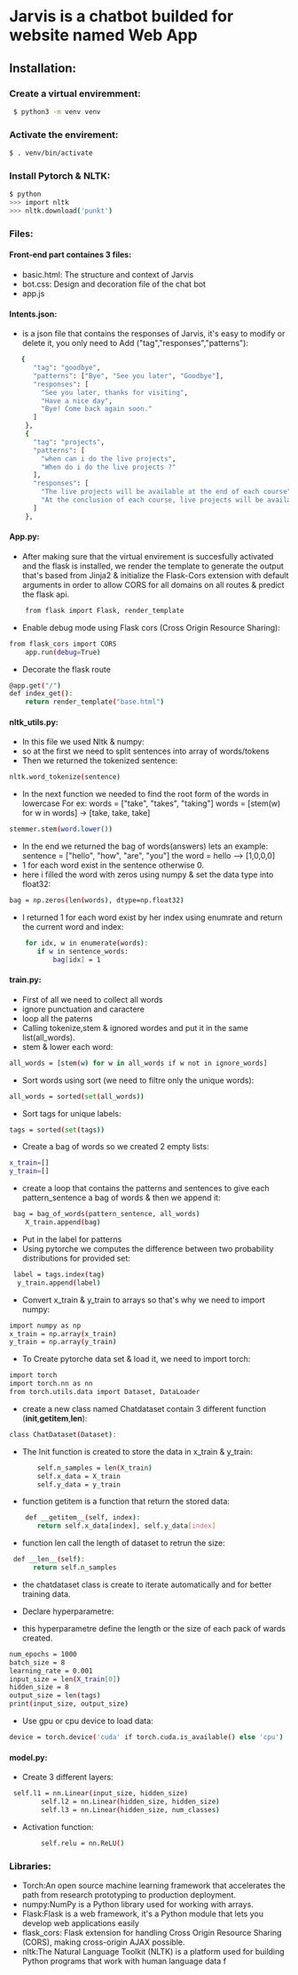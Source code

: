 # Jarvis is a chatbot builded for website named Web App

## Installation:
### Create a virtual enviremment:
````bash
 $ python3 -m venv venv
 ````
 
 ### Activate the envirement:
 ````bash
 $ . venv/bin/activate
````

### Install Pytorch & NLTK:
```bash
$ python
>>> import nltk
>>> nltk.download('punkt')
```
### Files:
#### Front-end part containes 3 files:
* basic.html: The structure and context of Jarvis
* bot.css: Design and decoration file of the chat bot
* app.js



 #### Intents.json:
*  is a json file that contains the responses of Jarvis, it's easy to modify or delete it, you only need to Add ("tag","responses","patterns"):
```bash
   {
      "tag": "goodbye",
      "patterns": ["Bye", "See you later", "Goodbye"],
      "responses": [
        "See you later, thanks for visiting",
        "Have a nice day",
        "Bye! Come back again soon."
      ]
    },
    {
      "tag": "projects",
      "patterns": [
        "when can i do the live projects",
        "When do i do the live projects ?"
      ],
      "responses": [
        "The live projects will be available at the end of each course",
        "At the conclusion of each course, live projects will be available. "
      ]
    },
 ```    
  
  #### App.py:
 * After making sure that the virtual envirement is succesfully 
    activated and the flask is installed, we render the template 
    to generate the output that's based from Jinja2 & initialize the 
    Flask-Cors extension with default arguments in order to allow 
    CORS for all domains on all routes & predict the flask api.
 
```bash
    from flask import Flask, render_template
```
* Enable debug mode using Flask cors (Cross Origin Resource Sharing):
```bash
from flask_cors import CORS
    app.run(debug=True)
```
* Decorate the flask route
```bash
@app.get("/")
def index_get():
    return render_template("base.html")
 ```
 
 #### nltk_utils.py:
 * In this file we used Nltk & numpy:
 * so at the first we need to split sentences into array of words/tokens
 * Then we returned the tokenized sentence:
 ```bash
 nltk.word_tokenize(sentence)
 ```
 * In the next function we needed to find the root form of the words in lowercase For ex:
 words = ["take", "takes", "taking"]
 words = [stem(w) for w in words]
 -> [take, take, take]
 ```bash
 stemmer.stem(word.lower())
 ```
 * In the end we returned the bag of words(answers) lets an example:
 sentence = ["hello", "how", "are", "you"]
 the word = hello
 --> [1,0,0,0]
 * 1 for each word exist in the sentence otherwise 0.
 * here i filled the word with zeros using numpy & set the data type into float32:
 ```bash
 bag = np.zeros(len(words), dtype=np.float32)
 ```
 * I returned 1 for each word exist by her index using enumrate and return the current word and index:
 ```bash
     for idx, w in enumerate(words):
        if w in sentence_words: 
            bag[idx] = 1
 ```
#### train.py:
* First of all we need to collect all words
* ignore punctuation and caractere
* loop all the paterns
* Calling tokenize,stem & ignored wordes and put it in the same list(all_words).
* stem & lower each word:
```bash
all_words = [stem(w) for w in all_words if w not in ignore_words]
```
* Sort words using sort (we need to filtre only the unique words):
```bash
all_words = sorted(set(all_words))
```
* Sort tags for unique labels:
```bash
tags = sorted(set(tags))
```
* Create a bag of words so we created 2 empty lists:
```bash
x_train=[]
y_train=[]
```
* create a loop that contains the patterns and sentences to give each pattern_sentence a bag of words
& then we append it:
```bash
 bag = bag_of_words(pattern_sentence, all_words)
    X_train.append(bag)
  ```
  * Put in the label for patterns
  * Using pytorche we computes the difference between two probability distributions for provided set:
  ```bash
   label = tags.index(tag)
    y_train.append(label)
  ```
  * Convert x_train & y_train to arrays so that's why we need to import numpy:
  ```bash
  import numpy as np
  x_train = np.array(x_train)
  y_train = np.array(y_train)
  ```
  * To Create pytorche data set & load it, we need to import torch:
  ```bash
 import torch
import torch.nn as nn
from torch.utils.data import Dataset, DataLoader
  ```
  * create a new class named Chatdataset contain 3 different function (__init__,__getitem__,__len__):
  ```bash
  class ChatDataset(Dataset):
```
 * The Init function is created to store the data in x_train & y_train:
 ```bash
        self.n_samples = len(X_train)
        self.x_data = X_train
        self.y_data = y_train
 ```
 * function getitem is a function that return the stored data:
 ```bash
     def __getitem__(self, index):
        return self.x_data[index], self.y_data[index]
  ```
  * function len call the length of dataset to retrun the size:
  ```bash 
   def __len__(self):
        return self.n_samples
```
* the chatdataset class is create to iterate automatically and for better training data.

* Declare hyperparametre:
* this hyperparametre define the length or the size of each pack of wards created.
```bash
num_epochs = 1000
batch_size = 8
learning_rate = 0.001
input_size = len(X_train[0])
hidden_size = 8
output_size = len(tags)
print(input_size, output_size)
```
* Use gpu or cpu device to load data:
```bash
device = torch.device('cuda' if torch.cuda.is_available() else 'cpu')
```
#### model.py:
* Create 3 different layers:
```bash
 self.l1 = nn.Linear(input_size, hidden_size) 
        self.l2 = nn.Linear(hidden_size, hidden_size) 
        self.l3 = nn.Linear(hidden_size, num_classes)
````
* Activation function:
```bash
        self.relu = nn.ReLU()
```
### Libraries:
* Torch:An open source machine learning framework that accelerates the path from research prototyping to production deployment.
* numpy:NumPy is a Python library used for working with arrays. 
* Flask:Flask is a web framework, it's a Python module that lets you develop web applications easily
* flask_cors: Flask extension for handling Cross Origin Resource Sharing (CORS), making cross-origin AJAX possible.
* nltk:The Natural Language Toolkit (NLTK) is a platform used for building Python programs that work with human language data f





